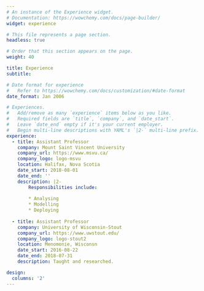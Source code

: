 ```yaml
---
# An instance of the Experience widget.
# Documentation: https://wowchemy.com/docs/page-builder/
widget: experience

# This file represents a page section.
headless: true

# Order that this section appears on the page.
weight: 40

title: Experience
subtitle:

# Date format for experience
#   Refer to https://wowchemy.com/docs/customization/#date-format
date_format: Jan 2006

# Experiences.
#   Add/remove as many `experience` items below as you like.
#   Required fields are `title`, `company`, and `date_start`.
#   Leave `date_end` empty if it's your current employer.
#   Begin multi-line descriptions with YAML's `|2-` multi-line prefix.
experience:
  - title: Assistant Professor
    company: Mount Saint Vincent University
    company_url: https://www.msvu.ca/
    company_logo: logo-msvu
    location: Halifax, Nova Scotia
    date_start: 2018-08-01
    date_end: ''
    description: |2-
        Responsibilities include:
        
        * Analysing
        * Modelling
        * Deploying
        
  - title: Assistant Professor
    company: University of Wisconsin-Stout
    company_url: https://www.uwstout.edu/
    company_logo: logo-stout2
    location: Menomonie, Wisconsn
    date_start: 2016-08-22
    date_end: 2018-07-31
    description: Taught and researched.

design:
  columns: '2'
---
```

